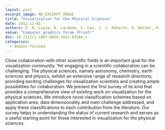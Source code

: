 ```yaml
---
layout: post
excerpt_image: NO_EXCERPT_IMAGE
title: "Visualization for the Physical Sciences"
date: 2012-12-01
authors: D. R. Lipsa, R. Laramee, S. Cox, J. C. Roberts, R. Walker, M. Borkin & H. Pfister
venue: "Computer graphics forum (Print)"
doi: 10.1111/j.1467-8659.2012.03184.x
categories:
  - domain-focused
---
```

Close collaboration with other scientific fields is an important goal for the visualization community. Yet engaging in a scientific collaboration can be challenging. The physical sciences, namely astronomy, chemistry, earth sciences and physics, exhibit an extensive range of research directions, providing exciting challenges for visualization scientists and creating ample possibilities for collaboration. We present the first survey of its kind that provides a comprehensive view of existing work on visualization for the physical sciences. We introduce novel classification schemes based on application area, data dimensionality and main challenge addressed, and apply these classifications to each contribution from the literature. Our survey helps in understanding the status of current research and serves as a useful starting point for those interested in visualization for the physical sciences.
